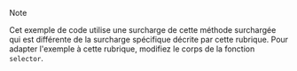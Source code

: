 > [!NOTE]
>  Cet exemple de code utilise une surcharge de cette méthode surchargée qui est différente de la surcharge spécifique décrite par cette rubrique. Pour adapter l'exemple à cette rubrique, modifiez le corps de la fonction `selector`.